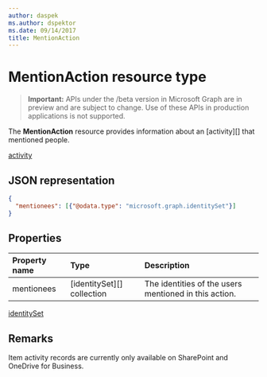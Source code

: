 ```yaml
---
author: daspek
ms.author: dspektor
ms.date: 09/14/2017
title: MentionAction
---
```

# MentionAction resource type

> **Important:** APIs under the /beta version in Microsoft Graph are in preview and are subject to change. Use of these APIs in production applications is not supported.

The **MentionAction** resource provides information about an [activity][] that mentioned people.

[activity](itemactivity)

## JSON representation

<!-- {
  "blockType": "resource",
  "optionalProperties": [ ],
  "@type": "microsoft.graph.mentionAction"
}-->

```json
{
  "mentionees": [{"@odata.type": "microsoft.graph.identitySet"}]
}
```

## Properties

| Property name | Type                       | Description
|:--------------|:---------------------------|:-----------------------------
| mentionees    | [identitySet][] collection | The identities of the users mentioned in this action.

[identitySet](identityset)

## Remarks

Item activity records are currently only available on SharePoint and OneDrive for Business.

<!-- {
  "type": "#page.annotation",
  "description": "The MentionAction object provides information about who was mentioned during an activity.",
  "keywords": "activities,activity,action,mention",
  "section": "documentation",
  "tocPath": "Resources/MentionAction"
} -->
